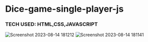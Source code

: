 # Dice-game-single-player-js
### TECH USED: HTML,CSS,JAVASCRIPT

![Screenshot 2023-08-14 181212](https://github.com/samratchakraborty422000/Dice-game-single-player-js/assets/121852717/5153ea6f-538a-4df5-8f03-4a2a065dc5ef)
![Screenshot 2023-08-14 181141](https://github.com/samratchakraborty422000/Dice-game-single-player-js/assets/121852717/56e52574-6762-42cb-a108-e39e593a1777)
